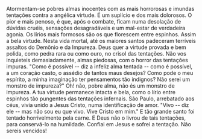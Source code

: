 Atormentam-se pobres almas inocentes com as mais horrorosas e imundas tentações contra a angélica virtude. É um suplício e dos mais dolorosos. O pior e mais penoso, é que, após o combate, ficam numa desolação de dúvidas cruéis, sensações desagradáveis e um mal-estar de verdadeira agonia. Os lírios mais formosos são os que florescem entre espinhos. Assim a bela virtude. Nesta vida mortal, até os maiores santos padeceram terríveis assaltos do Demônio e da Impureza. Deus quer a virtude provada e bem polida, como pedra rara ou como ouro, no crisol das tentações. Não vos inquieteis demasiadamente, almas piedosas, com o horror das tentações impuras. "Como é possível -- diz a infeliz alma tentada -- como é possível, a um coração casto, o assédio de tantos maus desejos? Como pode o meu espírito, a minha imaginação ter pensamentos tão indignos? Não serei um monstro de impureza?" Oh! não, pobre alma, não és um monstro de impureza. A tua virtude permanece intacta e bela, como o lírio entre espinhos tão pungentes das tentações infernais. São Paulo, arrebatado aos céus, vivia unido a Jesus Cristo, numa identificação de amor. "Vivo -- diz ele -- mas não sou eu que vivo. Vive Cristo em mim." E tão grande santo foi tentado horrivelmente pela carne. E Deus não o livrou de tais tentações, para conservá-lo na humildade. Confiai em Jesus e sofrei a tentação. Não sereis vencidos!